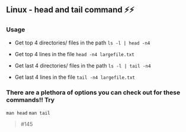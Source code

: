 ## Linux - head and tail command ⚡⚡️
### Usage

- Get top 4 directories/ files in the path
``` ls -l | head -n4 ```

- Get top 4 lines in the file
``` head -n4 largefile.txt ```

- Get last 4 directories/ files in the path
``` ls -l | tail -n4 ```

- Get last 4 lines in the file
``` tail -n4 largefile.txt ```

### There are a plethora of options you can check out for these commands!! Try
``` man head ``` ``` man tail ```

> #145
